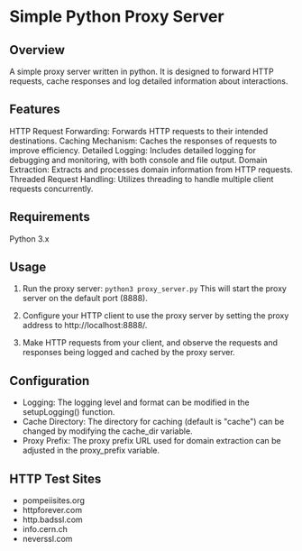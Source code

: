 # Simple Python Proxy Server

## Overview
A simple proxy server written in python. It is designed to forward HTTP requests, cache responses and log detailed information about interactions.

## Features
HTTP Request Forwarding: Forwards HTTP requests to their intended destinations.
Caching Mechanism: Caches the responses of requests to improve efficiency.
Detailed Logging: Includes detailed logging for debugging and monitoring, with both console and file output.
Domain Extraction: Extracts and processes domain information from HTTP requests.
Threaded Request Handling: Utilizes threading to handle multiple client requests concurrently.

## Requirements
Python 3.x

## Usage
1) Run the proxy server:
`python3 proxy_server.py`
This will start the proxy server on the default port (8888).

2) Configure your HTTP client to use the proxy server by setting the proxy address to http://localhost:8888/.

3) Make HTTP requests from your client, and observe the requests and responses being logged and cached by the proxy server.

## Configuration
- Logging: The logging level and format can be modified in the setupLogging() function.
- Cache Directory: The directory for caching (default is "cache") can be changed by modifying the cache_dir variable.
- Proxy Prefix: The proxy prefix URL used for domain extraction can be adjusted in the proxy_prefix variable.

## HTTP Test Sites
- pompeiisites.org
- httpforever.com
- http.badssl.com
- info.cern.ch
- neverssl.com
